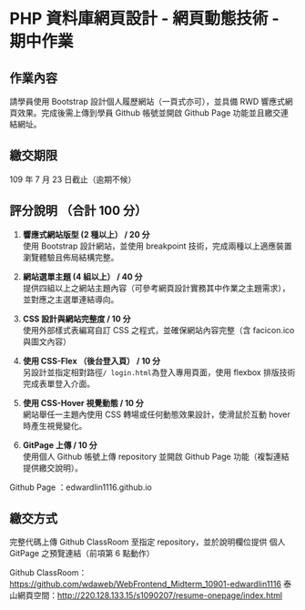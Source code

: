 # PHP 資料庫網頁設計 - 網頁動態技術 - 期中作業

## 作業內容
請學員使⽤ Bootstrap 設計個人履歷網站（一頁式亦可），並具備 RWD 響應式網頁效果。完成後需上傳到學員 Github 帳號並開啟 Github Page 功能並且繳交連結網址。

##	繳交期限
109 年 7 ⽉ 23 日截止（逾期不候）

##	評分說明 （合計 100 分）
1. **響應式網站版型 (2 種以上） / 20 分**
<br>使用 Bootstrap 設計網站，並使用 breakpoint 技術，完成兩種以上適應裝置瀏覽體驗且佈局結構完整。

2. **網站選單主題 (4 組以上） / 40 分**
<br>提供四組以上之網站主題內容（可參考網頁設計實務其中作業之主題需求），並對應之主選單連結導向。

3. **CSS 設計與網站完整度 / 10 分**
<br>使用外部樣式表編寫自訂 CSS 之程式，並確保網站內容完整（含 facicon.ico 與圖文內容）

4. **使用 CSS-Flex （後台登入頁） / 10 分**
<br>另設計並指定相對路徑`/ login.html`為登入專用頁面，使用 flexbox 排版技術完成表單登入介面。

5. **使用 CSS-Hover 視覺動態 / 10 分**
<br>網站舉任一主題內使用 CSS 轉場或任何動態效果設計，使滑鼠於互動 hover 時產生視覺變化。

6. **GitPage 上傳 / 10 分**
<br>使用個人 Github 帳號上傳 repository 並開啟 Github Page 功能（複製連結提供繳交說明）。

Github Page ：edwardlin1116.github.io

## 繳交方式
完整代碼上傳 Github ClassRoom 至指定 repository，並於說明欄位提供 個人 GitPage 之預覽連結（前項第 6 點動作）

Github ClassRoom：https://github.com/wdaweb/WebFrontend_Midterm_10901-edwardlin1116
泰山網頁空間：http://220.128.133.15/s1090207/resume-onepage/index.html